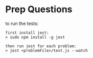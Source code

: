 # Prep Questions


to run the tests:
	
	first install jest:
	> sudo npm install -g jest

	then run jest for each problem:
	> jest <problemFile>/test.js --watch
